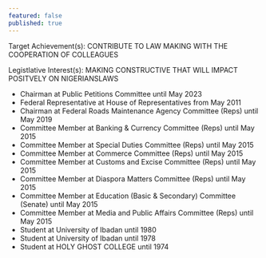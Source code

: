 ```yaml
---
featured: false
published: true
---
```

Target Achievement(s): CONTRIBUTE TO LAW MAKING WITH THE COOPERATION OF COLLEAGUES

Legistlative Interest(s): MAKING CONSTRUCTIVE THAT WILL IMPACT POSITVELY ON NIGERIANSLAWS

* Chairman at Public Petitions Committee until May 2023
* Federal Representative at House of Representatives from May 2011
* Chairman at Federal Roads Maintenance Agency Committee (Reps) until May 2019
* Committee Member at Banking & Currency Committee (Reps) until May 2015
* Committee Member at Special Duties Committee (Reps) until May 2015
* Committee Member at Commerce Committee (Reps) until May 2015
* Committee Member at Customs and Excise Committee (Reps) until May 2015
* Committee Member at Diaspora Matters Committee (Reps) until May 2015
* Committee Member at Education (Basic & Secondary) Committee (Senate) until May 2015
* Committee Member at Media and Public Affairs Committee (Reps) until May 2015
* Student at University of Ibadan until 1980
* Student at University of Ibadan until 1978
* Student at HOLY GHOST COLLEGE until 1974
